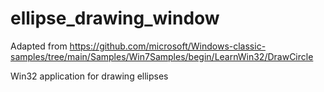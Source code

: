 # ellipse_drawing_window
Adapted from https://github.com/microsoft/Windows-classic-samples/tree/main/Samples/Win7Samples/begin/LearnWin32/DrawCircle

Win32 application for drawing ellipses
